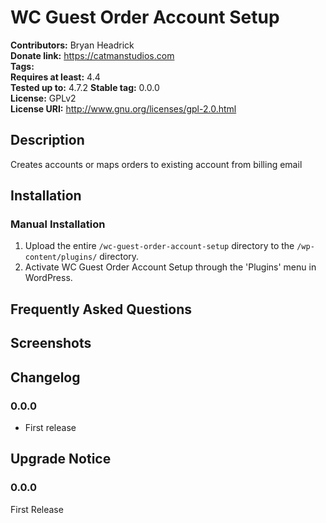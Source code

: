 # WC Guest Order Account Setup #
**Contributors:**      Bryan Headrick  
**Donate link:**       https://catmanstudios.com  
**Tags:**  
**Requires at least:** 4.4  
**Tested up to:**      4.7.2 
**Stable tag:**        0.0.0  
**License:**           GPLv2  
**License URI:**       http://www.gnu.org/licenses/gpl-2.0.html  

## Description ##

Creates accounts or maps orders to existing account from billing email

## Installation ##

### Manual Installation ###

1. Upload the entire `/wc-guest-order-account-setup` directory to the `/wp-content/plugins/` directory.
2. Activate WC Guest Order Account Setup through the 'Plugins' menu in WordPress.

## Frequently Asked Questions ##


## Screenshots ##


## Changelog ##

### 0.0.0 ###
* First release

## Upgrade Notice ##

### 0.0.0 ###
First Release
